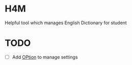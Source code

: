 # H4M
 Helpful tool which manages English Dictionary for student

# TODO
- [ ] Add [OPtion](https://github.com/Luigi38/ProjectNextop/issues/13) to manage settings
